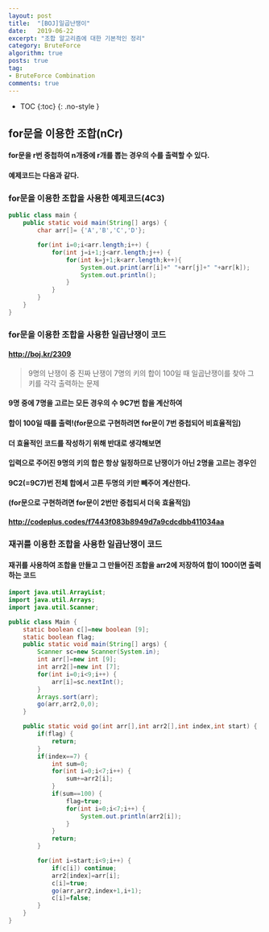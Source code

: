 ```yaml
---
layout: post
title:  "[BOJ]일곱난쟁이"
date:   2019-06-22
excerpt: "조합 알고리즘에 대한 기본적인 정리"
category: BruteForce
algorithm: true
posts: true
tag:
- BruteForce Combination
comments: true
---
```

* TOC
{:toc}
{: .no-style }


## for문을 이용한 조합(nCr)
#### for문을 r번 중첩하여 n개중에 r개를 뽑는 경우의 수를 출력할 수 있다.
#### 예제코드는 다음과 같다.

### for문을 이용한 조합을 사용한 예제코드(4C3)
~~~ java
public class main {
	public static void main(String[] args) {
		char arr[]= {'A','B','C','D'};

		for(int i=0;i<arr.length;i++) {
			for(int j=i+1;j<arr.length;j++) {
				for(int k=j+1;k<arr.length;k++){
					System.out.print(arr[i]+" "+arr[j]+" "+arr[k]);
					System.out.println();
				}
			}
		}		
	}
}
~~~

### for문을 이용한 조합을 사용한 일곱난쟁이 코드
#### http://boj.kr/2309
> 9명의 난쟁이 중 진짜 난쟁이 7명의 키의 합이 100일 때
일곱난쟁이를 찾아 그 키를 각각 출력하는 문제

#### 9명 중에 7명을 고르는 모든 경우의 수 9C7번 합을 계산하여
#### 합이 100일 때를 출력!(for문으로 구현하려면 for문이 7번 중첩되어 비효율적임)

#### 더 효율적인 코드를 작성하기 위해 반대로 생각해보면
#### 입력으로 주어진 9명의 키의 합은 항상 일정하므로 난쟁이가 아닌 2명을 고르는 경우인
#### 9C2(=9C7)번 전체 합에서 고른 두명의 키만 빼주어 계산한다.
#### (for문으로 구현하려면 for문이 2번만 중첩되서 더욱 효율적임)
#### http://codeplus.codes/f7443f083b8949d7a9cdcdbb411034aa

### 재귀를 이용한 조합을 사용한 일곱난쟁이 코드
#### 재귀를 사용하여 조합을 만들고 그 만들어진 조합을 arr2에 저장하여 합이 100이면 출력하는 코드
~~~ java
import java.util.ArrayList;
import java.util.Arrays;
import java.util.Scanner;

public class Main {
	static boolean c[]=new boolean [9];
	static boolean flag;
	public static void main(String[] args) {
		Scanner sc=new Scanner(System.in);
		int arr[]=new int [9];
		int arr2[]=new int [7];
		for(int i=0;i<9;i++) {
			arr[i]=sc.nextInt();
		}
		Arrays.sort(arr);
		go(arr,arr2,0,0);
	}

	public static void go(int arr[],int arr2[],int index,int start) {
		if(flag) {
			return;
		}
		if(index==7) {
			int sum=0;
			for(int i=0;i<7;i++) {
				sum+=arr2[i];
			}
			if(sum==100) {
				flag=true;
				for(int i=0;i<7;i++) {
					System.out.println(arr2[i]);
				}
			}
			return;
		}

		for(int i=start;i<9;i++) {
			if(c[i]) continue;
			arr2[index]=arr[i];
			c[i]=true;
			go(arr,arr2,index+1,i+1);
			c[i]=false;
		}
	}
}
~~~
